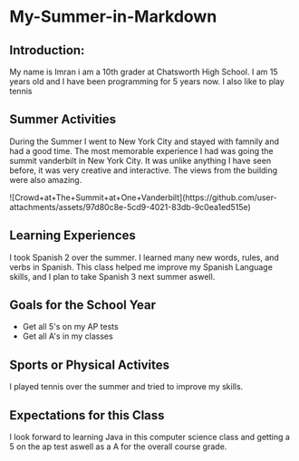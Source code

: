 # My-Summer-in-Markdown

## **Introduction:**
<p> My name is Imran i am a 10th grader at Chatsworth High School. I am 15 years old and I have been programming for 5 years now. I also like to play tennis </p>

## **Summer Activities**
<p> During the Summer I went to New York City and stayed with famnily and had a good time. The most memorable experience I had was going the summit vanderbilt in  New York City. It was unlike anything I have seen before, it was very creative and interactive. The views from the building were also amazing.</p>
![Crowd+at+The+Summit+at+One+Vanderbilt](https://github.com/user-attachments/assets/97d80c8e-5cd9-4021-83db-9c0ea1ed515e)

## **Learning Experiences**
<p> I took Spanish 2 over the summer. I learned many new words, rules, and verbs in Spanish. This class helped me improve my Spanish Language skills, and I plan to take Spanish 3 next summer aswell. </p>

## **Goals for the School Year**
- Get all 5's on my AP tests
- Get all A's in my classes

## **Sports or Physical Activites**

</p> I played tennis over the summer and tried to improve my skills. 

## **Expectations for this Class**

<p>I look forward to learning Java in this computer science class and getting a 5 on the ap test aswell as a A for the overall course grade.</p>
